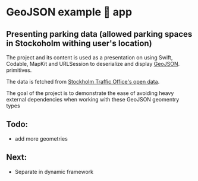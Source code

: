 # GeoJSON example :iphone: app 

## Presenting parking data (allowed parking spaces in Stockoholm withing user's location)
The project and its content is used as a presentation on using Swift, Codable, MapKit and URLSession to deserialize and display [GeoJSON](https://geojson.org//). primitives. 

The data is fetched from [Stockholm Traffic Office's open data](https://openparking.stockholm.se/).

The goal of the project is to demonstrate the ease of avoiding heavy external dependencies
when working with these GeoJSON geomentry types

## Todo:
- add more geometries 

## Next:
- Separate in dynamic framework 
